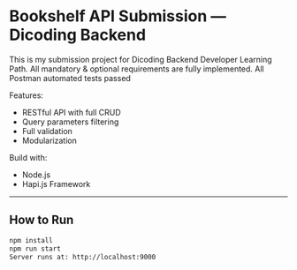 # Bookshelf API Submission — Dicoding Backend
This is my submission project for Dicoding Backend Developer Learning Path.
All mandatory & optional requirements are fully implemented.
All Postman automated tests passed

Features:
- RESTful API with full CRUD
- Query parameters filtering
- Full validation
- Modularization

Build with:
- Node.js
- Hapi.js Framework

---

## How to Run

```bash
npm install
npm run start
Server runs at: http://localhost:9000
